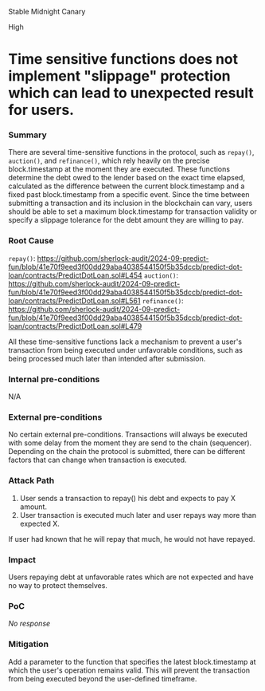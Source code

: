 Stable Midnight Canary

High

# Time sensitive functions does not implement "slippage" protection which can lead to unexpected result for users.

### Summary

There are several time-sensitive functions in the protocol, such as `repay()`, `auction()`, and `refinance()`, which rely heavily on the precise block.timestamp at the moment they are executed. These functions determine the debt owed to the lender based on the exact time elapsed, calculated as the difference between the current block.timestamp and a fixed past block.timestamp from a specific event. Since the time between submitting a transaction and its inclusion in the blockchain can vary, users should be able to set a maximum block.timestamp for transaction validity or specify a slippage tolerance for the debt amount they are willing to pay.

### Root Cause

`repay()`: 
https://github.com/sherlock-audit/2024-09-predict-fun/blob/41e70f9eed3f00dd29aba4038544150f5b35dccb/predict-dot-loan/contracts/PredictDotLoan.sol#L454
`auction()`:
https://github.com/sherlock-audit/2024-09-predict-fun/blob/41e70f9eed3f00dd29aba4038544150f5b35dccb/predict-dot-loan/contracts/PredictDotLoan.sol#L561
`refinance()`:
https://github.com/sherlock-audit/2024-09-predict-fun/blob/41e70f9eed3f00dd29aba4038544150f5b35dccb/predict-dot-loan/contracts/PredictDotLoan.sol#L479

All these time-sensitive functions lack a mechanism to prevent a user's transaction from being executed under unfavorable conditions, such as being processed much later than intended after submission.

### Internal pre-conditions

N/A

### External pre-conditions

No certain external pre-conditions. Transactions will always be executed with some delay from the moment they are send to the chain (sequencer). Depending on the chain the protocol is submitted, there can be different factors that can change when transaction is executed.

### Attack Path

1. User sends a transaction to repay() his debt and expects to pay X amount.
2. User transaction is executed much later and user repays way more than expected X.

If user had known that he will repay that much, he would not have repayed.

### Impact

Users repaying debt at unfavorable rates which are not expected and have no way to protect themselves.

### PoC

_No response_

### Mitigation

Add a parameter to the function that specifies the latest block.timestamp at which the user's operation remains valid. This will prevent the transaction from being executed beyond the user-defined timeframe.